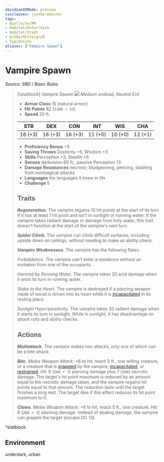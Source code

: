 ```yaml
---
obsidianUIMode: preview
cssclasses: json5e-monster
tags:
- Quelle/5e/MM
- Habitat/Unterreich
- Habitat/Stadt
- Größe/Mittelgroß
- Typ/Untote
aliases: ["Vampire Spawn"]
---
```

# Vampire Spawn
*Source: SRD / Basic Rules*  

> [!statblock] Vampire Spawn
> ![](compendium/bestiary/undead/token/vampire-spawn.png#token)
> *Medium undead, Neutral Evil*
> 
> - **Armor Class** 15  (natural armor)
> - **Hit Points** 82 (`11W8 + 33`)
> - **Speed** 30 ft.
> 
> |STR|DEX|CON|INT|WIS|CHA|
> |:---:|:---:|:---:|:---:|:---:|:---:|
> |16 (+3)|16 (+3)|16 (+3)|11 (+0)|10 (+0)|12 (+1)|
> 
> - **Proficiency Bonus** +3
> - **Saving Throws** Dexterity +6, Wisdom +3
> - **Skills** Perception +3, Stealth +6
> - **Senses** darkvision 60 ft., passive Perception 13
> - **Damage Resistances** necrotic; bludgeoning, piercing, slashing from nonmagical attacks
> - **Languages** the languages it knew in life
> - **Challenge** 5
> 
> ## Traits
> 
> ***Regeneration.*** The vampire regains 10 hit points at the start of its turn if it has at least 1 hit point and isn't in sunlight or running water. If the vampire takes radiant damage or damage from holy water, this trait doesn't function at the start of the vampire's next turn.
> 
> ***Spider Climb.*** The vampire can climb difficult surfaces, including upside down on ceilings, without needing to make an ability check.
> 
> ***Vampire Weaknesses.*** The vampire has the following flaws:
> 
> *Forbiddance.* The vampire can't enter a residence without an invitation from one of the occupants.
> 
> *Harmed by Running Water.* The vampire takes 20 acid damage when it ends its turn in running water.
> 
> *Stake to the Heart.* The vampire is destroyed if a piercing weapon made of wood is driven into its heart while it is [incapacitated](rules/conditions.md#incapacitated) in its resting place.
> 
> *Sunlight Hypersensitivity.* The vampire takes 20 radiant damage when it starts its turn in sunlight. While in sunlight, it has disadvantage on attack rolls and ability checks.
> 
> ## Actions
> 
> ***Multiattack.*** The vampire makes two attacks, only one of which can be a bite attack.
> 
> ***Bite.*** *Melee Weapon Attack:* +6 to hit, reach 5 ft., one willing creature, or a creature that is [grappled](rules/conditions.md#grappled) by the vampire, [incapacitated](rules/conditions.md#incapacitated), or [restrained](rules/conditions.md#restrained). *Hit:* 6 (`1W6 + 3`) piercing damage plus 7 (`2W6`) necrotic damage. The target's hit point maximum is reduced by an amount equal to the necrotic damage taken, and the vampire regains hit points equal to that amount. The reduction lasts until the target finishes a long rest. The target dies if this effect reduces its hit point maximum to 0.
> 
> ***Claws.*** *Melee Weapon Attack:* +6 to hit, reach 5 ft., one creature. *Hit:* 8 (`2W4 + 3`) slashing damage. Instead of dealing damage, the vampire can grapple the target (escape DC 13).

^statblock

## Environment

underdark, urban